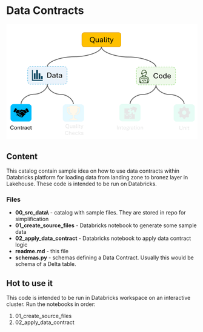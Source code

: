 # Data Contracts

![tests](../media/tests_hierarchy_contract.png)

## Content

This catalog contain sample idea on how to use data contracts within Databricks platform for loading data from 
landing zone to bronez layer in Lakehouse. These code is intended to be run on Databricks.

### Files

- **00_src_data\\** - catalog with sample files. They are stored in repo for simplification
- **01_create_source_files** - Databricks notebook to generate some sample data
- **02_apply_data_contract** - Databricks notebook to apply data contract logic
- **readme.md** - this file
- **schemas.py** - schemas defining a Data Contract. Usually this would be schema of a Delta table.

## Hot to use it

This code is intended to be run in Databricks workspace on an interactive cluster. Run the notebooks in order:

1. 01_create_source_files
2. 02_apply_data_contract